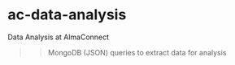 # ac-data-analysis
Data Analysis at AlmaConnect
>> MongoDB (JSON) queries to extract data for analysis
